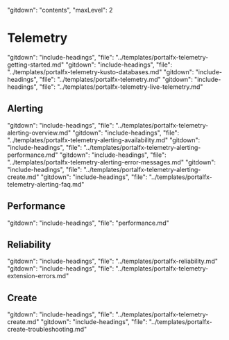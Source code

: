 "gitdown": "contents", "maxLevel": 2

<a name="telemetry"></a>
# Telemetry
"gitdown": "include-headings", "file": "../templates/portalfx-telemetry-getting-started.md"
"gitdown": "include-headings", "file": "../templates/portalfx-telemetry-kusto-databases.md"
"gitdown": "include-headings", "file": "../templates/portalfx-telemetry.md"
"gitdown": "include-headings", "file": "../templates/portalfx-telemetry-live-telemetry.md"

<a name="telemetry-alerting"></a>
## Alerting
"gitdown": "include-headings", "file": "../templates/portalfx-telemetry-alerting-overview.md"
"gitdown": "include-headings", "file": "../templates/portalfx-telemetry-alerting-availability.md"
"gitdown": "include-headings", "file": "../templates/portalfx-telemetry-alerting-performance.md"
"gitdown": "include-headings", "file": "../templates/portalfx-telemetry-alerting-error-messages.md"
"gitdown": "include-headings", "file": "../templates/portalfx-telemetry-alerting-create.md"
"gitdown": "include-headings", "file": "../templates/portalfx-telemetry-alerting-faq.md"

<a name="telemetry-performance"></a>
## Performance
"gitdown": "include-headings", "file": "performance.md"


<a name="telemetry-reliability"></a>
## Reliability
"gitdown": "include-headings", "file": "../templates/portalfx-reliability.md"
"gitdown": "include-headings", "file": "../templates/portalfx-telemetry-extension-errors.md"

<a name="telemetry-create"></a>
## Create
"gitdown": "include-headings", "file": "../templates/portalfx-telemetry-create.md"
"gitdown": "include-headings", "file": "../templates/portalfx-create-troubleshooting.md"
